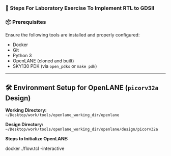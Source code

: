 ### 🧪 Steps For Laboratory Exercise To Implement RTL to GDSII

### 📦 Prerequisites

Ensure the following tools are installed and properly configured:

- Docker
- Git
- Python 3
- OpenLANE (cloned and built)
- SKY130 PDK (via `open_pdks` or `make pdk`)
---
## 🛠️ Environment Setup for OpenLANE (`picorv32a` Design)

**Working Directory:**  
`~/Desktop/work/tools/openlane_working_dir/openlane`

**Design Directory:**  
`~/Desktop/work/tools/openlane_working_dir/openlane/design/picorv32a`

**Steps to Initialize OpenLANE:**

docker
./flow.tcl -interactive
